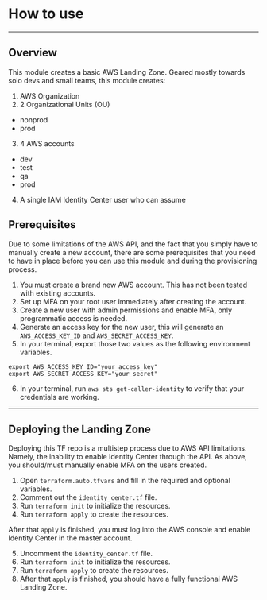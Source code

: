# How to use
---

## Overview
This module creates a basic AWS Landing Zone. Geared mostly towards solo devs and small teams, this module creates:
1. AWS Organization
2. 2 Organizational Units (OU)
- nonprod
- prod
3. 4 AWS accounts
- dev
- test
- qa
- prod
4. A single IAM Identity Center user who can assume  

## Prerequisites
Due to some limitations of the AWS API, and the fact that you simply have to manually create a new account,
there are some prerequisites that you need to have in place before you can use this module and during the provisioning
process.
1. You must create a brand new AWS account. This has not been tested with existing accounts.
2. Set up MFA on your root user immediately after creating the account.
3. Create a new user with admin permissions and enable MFA, only programmatic access is needed.
4. Generate an access key for the new user, this will generate an `AWS_ACCESS_KEY_ID` and `AWS_SECRET_ACCESS_KEY`.
5. In your terminal, export those two values as the following environment variables.

```shell
export AWS_ACCESS_KEY_ID="your_access_key"
export AWS_SECRET_ACCESS_KEY="your_secret"
```

6. In your terminal, run `aws sts get-caller-identity` to verify that your credentials are working.
---

## Deploying the Landing Zone
Deploying this TF repo is a multistep process due to AWS API limitations. Namely, the inability to enable Identity Center
through the API. As above, you should/must manually enable MFA on the users created.

1. Open `terraform.auto.tfvars` and fill in the required and optional variables.
2. Comment out the `identity_center.tf` file.
3. Run `terraform init` to initialize the resources.
4. Run `terraform apply` to create the resources.

After that `apply` is finished, you must log into the AWS console and enable Identity Center in the master account.

5. Uncomment the `identity_center.tf` file.
6. Run `terraform init` to initialize the resources.
7. Run `terraform apply` to create the resources.
8. After that `apply` is finished, you should have a fully functional AWS Landing Zone.